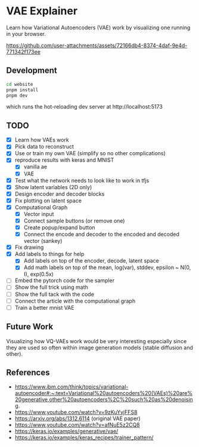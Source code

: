 # VAE Explainer

Learn how Variational Autoencoders (VAE) work by visualizing one running in your browser.



https://github.com/user-attachments/assets/72166db4-8374-4daf-9e4d-771342f173ee



## Development

```bash
cd website
pnpm install
pnpm dev
```
which runs the hot-reloading dev server at http://localhost:5173

## TODO

- [x] Learn how VAEs work
- [x] Pick data to reconstruct
- [x] Use or train my own VAE (simplify so no other complications)
- [x] reproduce results with keras and MNIST
	- [x] vanilla ae
	- [x] VAE
- [x] Test what the network needs to look like to work in tfjs
- [x] Show latent variables (2D only) 
- [x] Design encoder and decoder blocks
- [x] Fix plotting on latent space
- [x] Computational Graph
    - [x] Vector input
    - [x] Connect sample buttons (or remove one)
    - [x] Create popup/expand button
    - [x] Connect the encode and decoder to the encoded and decoded vector (sankey)
- [x] Fix drawing
- [x] Add labels to things for help 
    - [x] Add labels on top of the encoder, decode, latent space
    - [x] Add math labels on top of the mean, log(var), stddev, epsilon ~ N(0, I), exp(0.5x)
- [ ] Embed the pytorch code for the sampler 
- [ ] Show the full trick using math 
- [ ] Show the full tack with the code
- [ ] Connect the article with the computational graph
- [ ] Train a better mnist VAE

## Future Work

Visualizing how VQ-VAEs work would be very interesting especially since they are used so often within image generation models (stable diffusion and other).

## References

- https://www.ibm.com/think/topics/variational-autoencoder#:~:text=Variational%20autoencoders%20(VAEs)%20are%20generative,other%20autoencoders%2C%20such%20as%20denoising.
- https://www.youtube.com/watch?v=9zKuYvjFFS8
- https://arxiv.org/abs/1312.6114 (original VAE paper)
- https://www.youtube.com/watch?v=afNuE5z2CQ8
- https://keras.io/examples/generative/vae/
- https://keras.io/examples/keras_recipes/trainer_pattern/
